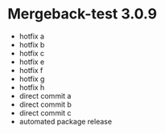 # Mergeback-test 3.0.9

- hotfix a
- hotfix b
- hotfix c
- hotfix e
- hotfix f
- hotfix g
- hotfix h
- direct commit a
- direct commit b
- direct commit c
- automated package release
